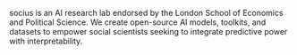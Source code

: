 socius is an AI research lab endorsed by the London School of Economics and Political Science. We create open-source AI models, toolkits, and datasets to empower social scientists seeking to integrate predictive power with interpretability. 
